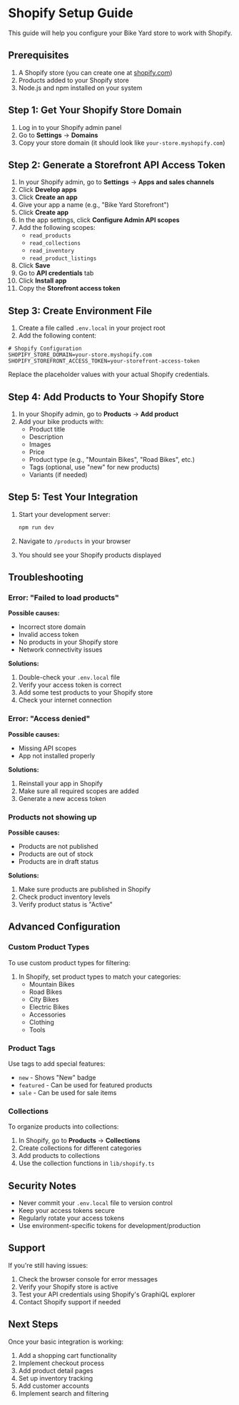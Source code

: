 # Shopify Setup Guide

This guide will help you configure your Bike Yard store to work with Shopify.

## Prerequisites

1. A Shopify store (you can create one at [shopify.com](https://shopify.com))
2. Products added to your Shopify store
3. Node.js and npm installed on your system

## Step 1: Get Your Shopify Store Domain

1. Log in to your Shopify admin panel
2. Go to **Settings** → **Domains**
3. Copy your store domain (it should look like `your-store.myshopify.com`)

## Step 2: Generate a Storefront API Access Token

1. In your Shopify admin, go to **Settings** → **Apps and sales channels**
2. Click **Develop apps**
3. Click **Create an app**
4. Give your app a name (e.g., "Bike Yard Storefront")
5. Click **Create app**
6. In the app settings, click **Configure Admin API scopes**
7. Add the following scopes:
   - `read_products`
   - `read_collections`
   - `read_inventory`
   - `read_product_listings`
8. Click **Save**
9. Go to **API credentials** tab
10. Click **Install app**
11. Copy the **Storefront access token**

## Step 3: Create Environment File

1. Create a file called `.env.local` in your project root
2. Add the following content:

```env
# Shopify Configuration
SHOPIFY_STORE_DOMAIN=your-store.myshopify.com
SHOPIFY_STOREFRONT_ACCESS_TOKEN=your-storefront-access-token
```

Replace the placeholder values with your actual Shopify credentials.

## Step 4: Add Products to Your Shopify Store

1. In your Shopify admin, go to **Products** → **Add product**
2. Add your bike products with:
   - Product title
   - Description
   - Images
   - Price
   - Product type (e.g., "Mountain Bikes", "Road Bikes", etc.)
   - Tags (optional, use "new" for new products)
   - Variants (if needed)

## Step 5: Test Your Integration

1. Start your development server:
   ```bash
   npm run dev
   ```

2. Navigate to `/products` in your browser
3. You should see your Shopify products displayed

## Troubleshooting

### Error: "Failed to load products"

**Possible causes:**
- Incorrect store domain
- Invalid access token
- No products in your Shopify store
- Network connectivity issues

**Solutions:**
1. Double-check your `.env.local` file
2. Verify your access token is correct
3. Add some test products to your Shopify store
4. Check your internet connection

### Error: "Access denied"

**Possible causes:**
- Missing API scopes
- App not installed properly

**Solutions:**
1. Reinstall your app in Shopify
2. Make sure all required scopes are added
3. Generate a new access token

### Products not showing up

**Possible causes:**
- Products are not published
- Products are out of stock
- Products are in draft status

**Solutions:**
1. Make sure products are published in Shopify
2. Check product inventory levels
3. Verify product status is "Active"

## Advanced Configuration

### Custom Product Types

To use custom product types for filtering:

1. In Shopify, set product types to match your categories:
   - Mountain Bikes
   - Road Bikes
   - City Bikes
   - Electric Bikes
   - Accessories
   - Clothing
   - Tools

### Product Tags

Use tags to add special features:
- `new` - Shows "New" badge
- `featured` - Can be used for featured products
- `sale` - Can be used for sale items

### Collections

To organize products into collections:

1. In Shopify, go to **Products** → **Collections**
2. Create collections for different categories
3. Add products to collections
4. Use the collection functions in `lib/shopify.ts`

## Security Notes

- Never commit your `.env.local` file to version control
- Keep your access tokens secure
- Regularly rotate your access tokens
- Use environment-specific tokens for development/production

## Support

If you're still having issues:

1. Check the browser console for error messages
2. Verify your Shopify store is active
3. Test your API credentials using Shopify's GraphiQL explorer
4. Contact Shopify support if needed

## Next Steps

Once your basic integration is working:

1. Add a shopping cart functionality
2. Implement checkout process
3. Add product detail pages
4. Set up inventory tracking
5. Add customer accounts
6. Implement search and filtering
